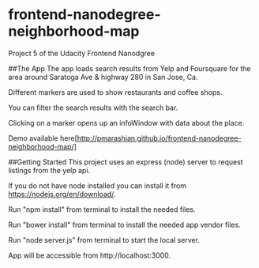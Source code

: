 # frontend-nanodegree-neighborhood-map
Project 5 of the Udacity Frontend Nanodgree

##The App
The app loads search results from Yelp and Foursquare for the area around Saratoga Ave & highway 280 in San Jose, Ca.

Different markers are used to show restaurants and coffee shops.

You can filter the search results with the search bar.

Clicking on a marker opens up an infoWindow with data about the place.

Demo available here[http://pmarashian.github.io/frontend-nanodegree-neighborhood-map/]

##Getting Started
This project uses an express (node) server to request listings from the yelp api.

If you do not have node installed you can install it from https://nodejs.org/en/download/.

Run "npm install" from terminal to install the needed files.

Run "bower install" from terminal to install the needed app vendor files.

Run "node server.js" from terminal to start the local server.

App will be accessible from http://localhost:3000.
